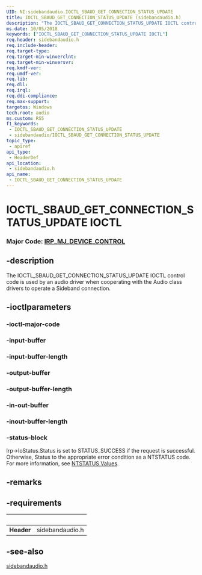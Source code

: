 ```yaml
---
UID: NI:sidebandaudio.IOCTL_SBAUD_GET_CONNECTION_STATUS_UPDATE
title: IOCTL_SBAUD_GET_CONNECTION_STATUS_UPDATE (sidebandaudio.h)
description: "The IOCTL_SBAUD_GET_CONNECTION_STATUS_UPDATE IOCTL control code is used by an audio driver when cooperating with the Audio class drivers to operate a Sideband connection."
ms.date: 10/05/2018
keywords: ["IOCTL_SBAUD_GET_CONNECTION_STATUS_UPDATE IOCTL"]
req.header: sidebandaudio.h
req.include-header: 
req.target-type: 
req.target-min-winverclnt: 
req.target-min-winversvr: 
req.kmdf-ver: 
req.umdf-ver: 
req.lib: 
req.dll: 
req.irql: 
req.ddi-compliance: 
req.max-support: 
targetos: Windows
tech.root: audio
ms.custom: RS5
f1_keywords:
 - IOCTL_SBAUD_GET_CONNECTION_STATUS_UPDATE
 - sidebandaudio/IOCTL_SBAUD_GET_CONNECTION_STATUS_UPDATE
topic_type:
 - apiref
api_type:
 - HeaderDef
api_location:
 - sidebandaudio.h
api_name:
 - IOCTL_SBAUD_GET_CONNECTION_STATUS_UPDATE
---
```


# IOCTL_SBAUD_GET_CONNECTION_STATUS_UPDATE IOCTL

### Major Code:  [IRP_MJ_DEVICE_CONTROL](/windows-hardware/drivers/kernel/irp-mj-device-control)

## -description

The IOCTL_SBAUD_GET_CONNECTION_STATUS_UPDATE IOCTL control code is used by an audio driver when cooperating with the Audio class drivers to operate a Sideband connection.

## -ioctlparameters

### -ioctl-major-code

### -input-buffer

### -input-buffer-length

### -output-buffer


### -output-buffer-length 


### -in-out-buffer


### -inout-buffer-length 


### -status-block

Irp->IoStatus.Status is set to STATUS_SUCCESS if the request is successful.
Otherwise, Status to the appropriate error condition as a NTSTATUS code. 
For more information, see [NTSTATUS Values](/windows-hardware/drivers/kernel/ntstatus-values).

## -remarks

## -requirements

| &nbsp; | &nbsp; |
| ---- |:---- |
| **Header** | sidebandaudio.h |

## -see-also

[sidebandaudio.h](index.md)
